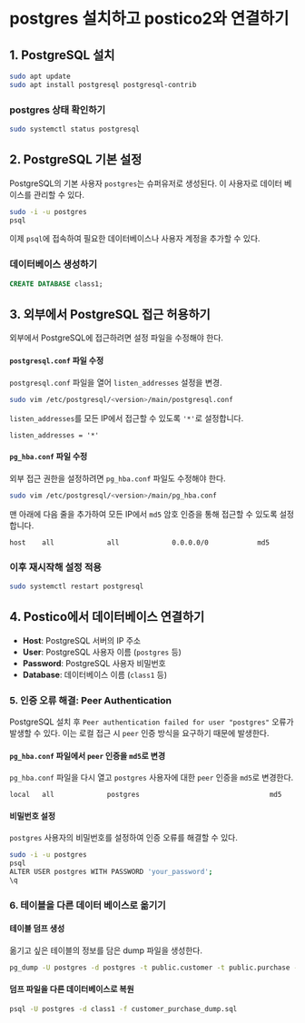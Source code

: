 # postgres 설치하고 postico2와 연결하기

## 1. PostgreSQL 설치


```bash
sudo apt update
sudo apt install postgresql postgresql-contrib
```


### postgres 상태 확인하기

```bash
sudo systemctl status postgresql
```

## 2. PostgreSQL 기본 설정

PostgreSQL의 기본 사용자 `postgres`는 슈퍼유저로 생성된다. 이 사용자로 데이터 베이스를 관리할 수 있다. 

```bash
sudo -i -u postgres
psql
```

이제 `psql`에 접속하여 필요한 데이터베이스나 사용자 계정을 추가할 수 있다. 

### 데이터베이스 생성하기

```sql
CREATE DATABASE class1;
```

## 3. 외부에서 PostgreSQL 접근 허용하기

외부에서 PostgreSQL에 접근하려면 설정 파일을 수정해야 한다.

#### `postgresql.conf` 파일 수정

`postgresql.conf` 파일을 열어 `listen_addresses` 설정을 변경.

```bash
sudo vim /etc/postgresql/<version>/main/postgresql.conf
```

`listen_addresses`를 모든 IP에서 접근할 수 있도록 `'*'`로 설정합니다.

```plaintext
listen_addresses = '*'
```

#### `pg_hba.conf` 파일 수정

외부 접근 권한을 설정하려면 `pg_hba.conf` 파일도 수정해야 한다.

```bash
sudo vim /etc/postgresql/<version>/main/pg_hba.conf
```

맨 아래에 다음 줄을 추가하여 모든 IP에서 `md5` 암호 인증을 통해 접근할 수 있도록 설정합니다.

```plaintext
host    all             all             0.0.0.0/0            md5
```

### 이후 재시작해 설정 적용

```bash
sudo systemctl restart postgresql
```

## 4. Postico에서 데이터베이스 연결하기

- **Host**: PostgreSQL 서버의 IP 주소
- **User**: PostgreSQL 사용자 이름 (`postgres` 등)
- **Password**: PostgreSQL 사용자 비밀번호
- **Database**: 데이터베이스 이름 (`class1` 등)

### 5. 인증 오류 해결: Peer Authentication

PostgreSQL 설치 후 `Peer authentication failed for user "postgres"` 오류가 발생할 수 있다. 이는 로컬 접근 시 `peer` 인증 방식을 요구하기 때문에 발생한다.

#### `pg_hba.conf` 파일에서 `peer` 인증을 `md5`로 변경

`pg_hba.conf` 파일을 다시 열고 `postgres` 사용자에 대한 `peer` 인증을 `md5`로 변경한다.

```plaintext
local   all             postgres                                md5
```

#### 비밀번호 설정

`postgres` 사용자의 비밀번호를 설정하여 인증 오류를 해결할 수 있다.

```bash
sudo -i -u postgres
psql
ALTER USER postgres WITH PASSWORD 'your_password';
\q
```

### 6. 테이블을 다른 데이터 베이스로 옮기기

#### 테이블 덤프 생성

옮기고 싶은 테이블의 정보를 담은 dump 파일을 생성한다. 

```bash
pg_dump -U postgres -d postgres -t public.customer -t public.purchase -f customer_purchase_dump.sql
```

#### 덤프 파일을 다른 데이터베이스로 복원

```bash
psql -U postgres -d class1 -f customer_purchase_dump.sql
```

